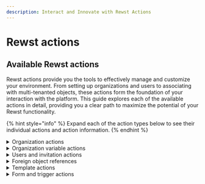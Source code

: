 ```yaml
---
description: Interact and Innovate with Rewst Actions
---
```


# Rewst actions

## Available Rewst actions

Rewst actions provide you the tools to effectively manage and customize your environment. From setting up organizations and users to associating with multi-tenanted objects, these actions form the foundation of your interaction with the platform. This guide explores each of the available actions in detail, providing you a clear path to maximize the potential of your Rewst functionality.

{% hint style="info" %}
Expand each of the action types below to see their individual actions and action information.
{% endhint %}

<details>

<summary>Organization actions</summary>

The actions in this section include the ability to list all organizations, fetch information about a specific organization, update an existing organizations details, and create an organization or bulk or organizations. These actions provide necessary capabilities to ensure seamless functioning and interoperability of your organizations within Rewst.

### **Get Organization**

**Description:** Retrieve data for a single organization in Rewst.

**Parameters:**

* **Organization ID:** Identifier of the organization to fetch data for. This ID is unique for each organization within Rewst.

**Output:** Outputs the details of the organization, which includes the Organization ID, Domain, Name, Managing Organization ID, and Enabled Status.

***

### **Bulk Create Organizations**

**Description:** Create multiple organizations at once within Rewst.

**Parameters:**

* Managing **Organization ID:** The ID of the managing organization. If not provided, the organization that initiated the operation will be set as the managing organization.
* Organizations (Required): List of organization details to be created. Each entry in the list should contain the following parameters:
  * Is Enabled: Boolean indicating if the organization should be enabled.
  * Name: The name of the organization in Rewst. The name must be unique.
  * Domain: The domain name of the organization's website, excluding protocol.

**Output:** Outputs a list of newly created organizations, each with its corresponding Organization ID, Domain, Name, Managing Organization ID, and Enabled Status.

***

### **Create Organization**

**Description:** Create a single organization within Rewst.

**Parameters:**

* Name (Required): The name of the organization to be created. This name must be unique within Rewst.
* Domain (Optional): The domain of the new organization, excluding protocol.
* Managing **Organization ID:** Identifier of the managing organization. If not provided, the organization that initiated the operation will be set as the managing organization.
* Is Enabled (Optional, default is true): A boolean indicating whether the new organization is enabled or not.

**Output:** Outputs the details of the newly created organization, which includes the Organization ID, Domain, Name, Managing Organization ID, and Enabled Status.

***

### **List Organizations**

**Description:** Fetch a list of all organizations in Rewst.

**Parameters:**

* Managing **Organization ID:** Identifier of the managing organization to fetch organizations for. This ID is unique for each organization within Rewst.
* Name (Optional): Name of the organization to search for. The name must be unique within Rewst.

**Output:** Outputs a list of organizations, each with its corresponding Organization ID, Domain, Name, Managing Organization ID, and Enabled Status.

***

### **Update Organization**

**Description:** Update details of an existing organization within Rewst.

**Parameters:**

* **Organization ID:** Identifier of the organization to be updated. This ID is unique for each organization within Rewst.
* Name (Optional): New name for the organization. This name must be unique within Rewst.
* Domain (Optional): New domain for the organization, excluding protocol.
* Is Enabled (Optional): Updated enabled status for the organization. It is a boolean value.

**Output:** Outputs the updated details of the organization, which includes the Organization ID, Domain, Name, Managing Organization ID, and Enabled Status.

***

### **List Integrations For Organization**

**Description:** This action retrieves a comprehensive list of integrations installed for a specific organization in Rewst, providing a detailed overview of each integration's attributes.

**Parameters:**

* **Organization ID:** The unique identifier for an organization in Rewst. This parameter is required to fetch the specific integration details pertinent to the organization.

**Output:**

The action generates a detailed list of integrations, including:

* **Integration ID, Name, and Reference:** Basic identifiers providing clarity on each integration.
* **Pack Configurations:** In-depth details of configurations applied to each integration, offering insights into their setup and customization.
* **Applied Triggers:** Information on workflow triggers linked to each integration, useful for understanding operational dynamics.
* **Foreign Object References:** Crucial data points that link integrations to external references, enhancing cross-platform data synchronization and management.

</details>

<details>

<summary>Organization variable actions</summary>

This section encompasses actions related to the manipulation of organization variables. These variables are key-value pairs stored at an organization level, typically used to hold configuration data that could be used across different operations within the organization. Actions here include the ability to create, update, delete, and list organization variables.

### List Organization Variables

**Description:** Lists all organization variables visible to the selected organization.

**Parameters:**

* **Organization ID:** (Optional) A dropdown list of the labels that correlate with the ID (visible in the code editor window) of an organization you'd like to retrieve.

**Output:** Returns a list of objects. Each object represents an organization variable and includes the ID, name, value, organization ID, category, timestamps, associated organization, and more.

***

### Get Organization Variable

**Description:** Retrieves a specific organization variable for a selected organization using the variable's name or value.

**Parameters:**

* **Name:** (Optional) The name of the organization variable.
* **Organization ID:** (Optional) A dropdown list of the labels that correlate with the ID of an organization you'd like to retrieve.
* **Value:** (Optional) The value of the organization variable.

**Output:** Returns an object (or list of objects) representing the organization variable, including the ID, name, value, organization ID, category, timestamps, associated organization, and more.

***

### Create Organization Variable

**Description:** Creates a new organization variable that's available for use within an organization's workflow context.

**Parameters:**

* **Name:** The name of the organization variable.
* **Value:** The value of the organization variable.
* **Category:** The category used to define the organization variable. Options include: `general`, `contact`, `system`, `secret`.
* **Use as default:** If true, this variable's value will be used as the default value for any managed organizations without a defined value.
* **Organization ID:** (Optional) The ID of the organization.

**Output:** Returns an object containing the new variable details including the ID, name, value, organization ID, category, timestamps, associated organization, and more.

***

### Bulk Upsert Organization Variables

**Description:** Performs a bulk operation to create or update organization variables.

**Parameters:**

* **Organization Variables:** A list of objects where each object represents an organization variable to be created or updated. Each object must include:
  * **Name:** The name of the organization variable.
  * **Value:** The value of the organization variable.
  * **Category:** The category used to define the organization variable. Options include: `general`, `contact`, `system`, `secret`.
  * **Use as default:** If true, this variable's value will be used as the default value for any managed organizations without a defined value.
  * **Organization ID:** (Optional) The ID of the organization.

**Output:** Returns a list of objects. Each object represents an upserted organization variable and includes properties such as ID, name, value, organization ID, category, timestamps, associated organization, and more.

***

### Delete Organization Variable

**Description:** Deletes a specific organization variable for a selected organization using the variable's name.

**Parameters:**

* **Organization ID:** The ID of an organization.
* **Name:** The name of the organization variable to be deleted.

**Output:** Returns an object indicating the success of the operation, including the name of the deleted variable and the ID of the organization from which it was deleted.

</details>

<details>

<summary>Users and invitation actions</summary>

The actions grouped under this section are designed to manage users and their invitations. This includes inviting users to join an organization, listing users, retrieving user information, and updating user details. These actions provide comprehensive user management capabilities, enabling secure and efficient operations within an organization.

### **List Users by Organization**

**Description**: Get user list and optionally invited users by your organization in Rewst.

**Parameters**:

* **Include User Invites?:** Whether or not to include user invites in the results.
* **Which Invites:** Which invitees to include. Can be `all`, `accepted`, or `pending`.

**Output**: A list of users with details like ID, role, organization ID, assigned role IDs, username, and a boolean indicating superuser status.

***

### **Get User**

**Description:** Get user by email or ID in Rewst.

**Parameters:**

* **ID:** The ID of a user in Rewst.
* **Organization ID:** The ID of an organization in Rewst.
* **Email address:** The email of a user in Rewst.

**Output:** The returned object includes the user's details like ID, role, organization ID, assigned role IDs, username, and a boolean indicating superuser status.

***

### **List User Invites to Rewst**

**Description:** Get user invite list by your organization in Rewst.

**Parameters:** _No parameters needed for this action._

**Output:** The returned list includes a list of user invite objects. Each object contains the invite's ID, email, organization ID, assigned role IDs, a boolean indicating acceptance status, and the ID of the inviter.

***

### **Invite User to Rewst**

**Description:** Invite a user to your organization in Rewst.

**Parameters:**

* **Email:** Email address of the user to invite.
* **Roles:** Role IDs to assign to user.

**Output:** The returned object includes the invite details such as ID, email, organization ID, assigned role IDs, a boolean indicating acceptance status, and the ID of the inviter.

***

### **Delete User Invite**

**Description:** Delete a user invite from your organization in Rewst.

**Parameters:**

* **Email:** Email address of the user invite to delete.

**Output:** The returned object shows the number of invites deleted.

</details>

<details>

<summary>Foreign object references</summary>

The actions under this category help manage associations with external objects or resources in other systems. For workflows that need to interact with or refer to objects in external systems, these actions provide functionality for fetching and managing these references, enabling interoperability and extended functionality in workflows. Link an external reference to a workflow execution with an identifier and reference ID. Retrieve details later by specifying parameters. Choose user and set failure conditions for pre-existing links.

***

### Associate External Object

Linking external resources, like tickets from a PSA system, to your workflow executions can streamline management and enhance traceability. This section walks through the steps to associate an external object within your workflow executions.

#### **Key Points:**

* **Association:** Connects an external system's resource to your workflow.
* **Conflict Handling:** Optionally fails if a pre-existing link is detected.
* **User Execution:** Runs under specified user or default user.

#### **Parameters:**

* **identifier:** Unique identifier of the external resource you'd like to associate.
* **reference\_id:** Reference for the external resource that you will be able to call back on.
* **run\_as\_user (optional):** Defined user's ID or default user's ID (if blank) for running the task.
* **fail\_on\_conflict (optional):** Set this option to true if you don't want to overwrite any existing `reference_id`/`identifier` pair already exists.

#### **Output**

The resulting task's output returns the verified information about the associated external object.

***

### Get External Reference

Facilitates the retrieval of details about the any external integration or manually set references. You can use it to fetch all external integration references associated with a specific organization in Rewst or to find the organization and workflow execution associated with a specific external reference ID.

#### **Key Points:**

* **Retrieval:** Fetches external resource information.
* **User Execution:** Runs under specified user credentials or default user.
* **Organization Specific:** Requires organization ID for context.

#### **Parameters**

* **org\_id:** ID of the organization in Rewst.
* **identifier:** Unique identifier of the external resource.
* **reference\_id:** Reference ID of the external resource.
* **run\_as\_user (optional):** Specify user credentials.

#### **Output**

Returns detailed information about the external reference(s), such as the `org_id` in Rewst linked to it, the type of `identifier`, and the external `reference_id`. This information is helpful for cross-system data synchronization and management.

***

</details>

<details>

<summary>Template actions</summary>

Templates are vital components of workflows, allowing dynamic content to be incorporated into tasks. The actions here provide an interface for creating, updating, fetching, and deleting these templates, effectively aiding in workflow customization and dynamic content management.

### **Create Template**

**Description:** Lets you create a new template.

**Parameters:**

* **Name:** The name of the template.
* **Description:** A brief description of the template.
* **Body:** The actual template content.
* **Content Type:** The type of content used in the template.
* **Language:** The language used in the template. Options include: `html`, `markdown`, `powershell`, `python`, `yaml`.

**Output:** The action returns the newly created template's information, including its `id`.

***

### **Get Template**

**Description:** Lets you retrieve the details of an existing template.

**Parameters:**

* **Template ID**: The ID of the template you wish to retrieve.

**Output:** The action returns the requested template's information, including its `name`, `description`, `body`, `content_type`, and `language`.

***

### **List Templates**

**Description:** Lets you retrieve a list of all existing templates.

**Parameters:** _No parameters are required for this action._

**Output:** The action returns a list of all templates, with each entry including information about a template, such as its `id`, `name`, `description`, `body`, `content_type`, and `language`.

***

### **Update Template**

**Description:** Lets you update the details of an existing template.

**Parameters:**

* **Template ID:** The ID of the template you wish to update, it is a required field.
* **Body:** The new content of the template.
* **Content Type:** The new type of content used in the template. The options are `message` and `script`.
* **Description:** A brief description of the template.
* **Language:** The new language used in the template. The options include: `html`, `markdown`, `powershell`, `python`, `yaml`.

**Output:** The action returns the updated template's information, including its `id`.

***

### **Delete Template**

**Description:** Lets you delete an existing template.

**Parameters:**

* **Template ID**: The ID of the template you wish to delete.

**Output:** The action does not return any specific output, but its execution status indicates whether the deletion was successful.

</details>

<details>

<summary>Form and trigger actions</summary>

Forms are typically used for collecting user inputs, while triggers are events that initiate a workflow. The actions here include listing, fetching, and managing forms and triggers, which can streamline the management of these essential components, leading to more efficient workflows and user interactions.

### **List Forms**

**Description:** Retrieves a list of all forms in the system.

**Parameters:** No parameters are required for this action.

**Output:** The action returns a list of all forms, each item including information about a form.

***

### **Get Form**

**Description:** Retrieves details about a specific form in the system.

**Parameters:**

* **Name:** The name of the form.
* **ID:** The ID of the form.

**Output:** The action returns information about the specified form.

***

### **List Triggers**

**Description:** Retrieves a list of all triggers in the system.

**Parameters:** No parameters are required for this action.

**Output:** The action returns a list of all triggers, each item including information about a trigger.

***

### **Get Trigger**

**Description:** Retrieves details about a specific trigger in the system.

**Parameters:**

* **Name:** The name of the trigger.
* **ID:** The ID of the trigger.
* **Enabled:** A boolean value that indicates whether the trigger is enabled or not.

**Output:** The action returns information about the specified trigger.

</details>

